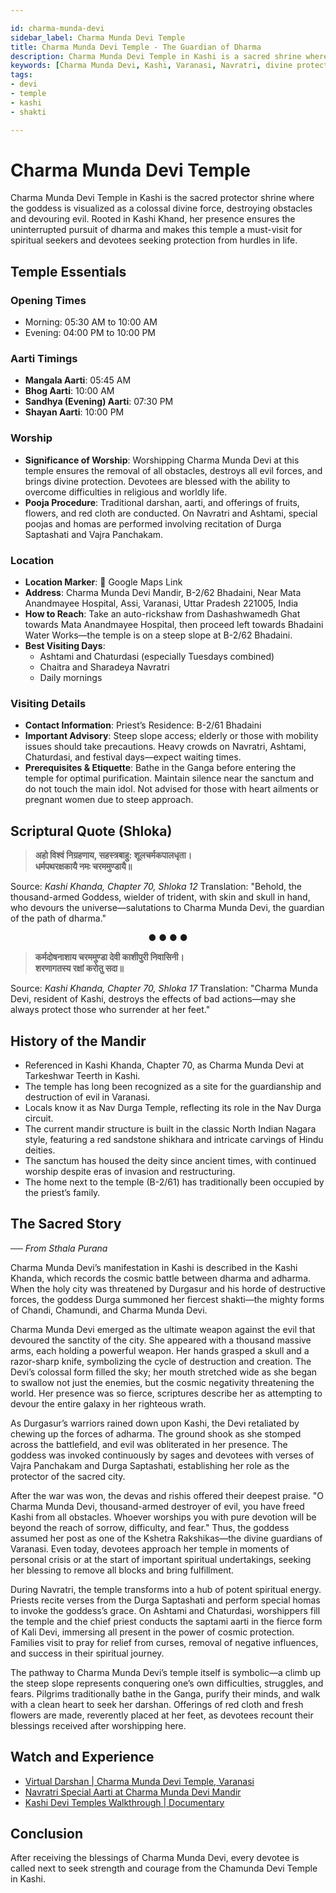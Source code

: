 ```yaml
---

id: charma-munda-devi
sidebar_label: Charma Munda Devi Temple
title: Charma Munda Devi Temple - The Guardian of Dharma
description: Charma Munda Devi Temple in Kashi is a sacred shrine where the goddess, a colossal divine force, is revered for destroying obstacles and protecting devotees.
keywords: [Charma Munda Devi, Kashi, Varanasi, Navratri, divine protection]
tags:
- devi
- temple
- kashi
- shakti

---
```


# Charma Munda Devi Temple

Charma Munda Devi Temple in Kashi is the sacred protector shrine where the goddess is visualized as a colossal divine force, destroying obstacles and devouring evil. Rooted in Kashi Khand, her presence ensures the uninterrupted pursuit of dharma and makes this temple a must-visit for spiritual seekers and devotees seeking protection from hurdles in life.

## Temple Essentials

### Opening Times

  * Morning: 05:30 AM to 10:00 AM
  * Evening: 04:00 PM to 10:00 PM

### Aarti Timings

  * **Mangala Aarti**: 05:45 AM
  * **Bhog Aarti**: 10:00 AM
  * **Sandhya (Evening) Aarti**: 07:30 PM
  * **Shayan Aarti**: 10:00 PM

### Worship

  * **Significance of Worship**: Worshipping Charma Munda Devi at this temple ensures the removal of all obstacles, destroys all evil forces, and brings divine protection. Devotees are blessed with the ability to overcome difficulties in religious and worldly life.
  * **Pooja Procedure**: Traditional darshan, aarti, and offerings of fruits, flowers, and red cloth are conducted. On Navratri and Ashtami, special poojas and homas are performed involving recitation of Durga Saptashati and Vajra Panchakam.

### Location

  * **Location Marker**: 📍 Google Maps Link
  * **Address**: Charma Munda Devi Mandir, B-2/62 Bhadaini, Near Mata Anandmayee Hospital, Assi, Varanasi, Uttar Pradesh 221005, India
  * **How to Reach**: Take an auto-rickshaw from Dashashwamedh Ghat towards Mata Anandmayee Hospital, then proceed left towards Bhadaini Water Works—the temple is on a steep slope at B-2/62 Bhadaini.
  * **Best Visiting Days**:
      * Ashtami and Chaturdasi (especially Tuesdays combined)
      * Chaitra and Sharadeya Navratri
      * Daily mornings

### Visiting Details

  * **Contact Information**: Priest’s Residence: B-2/61 Bhadaini
  * **Important Advisory**: Steep slope access; elderly or those with mobility issues should take precautions. Heavy crowds on Navratri, Ashtami, Chaturdasi, and festival days—expect waiting times.
  * **Prerequisites & Etiquette**: Bathe in the Ganga before entering the temple for optimal purification. Maintain silence near the sanctum and do not touch the main idol. Not advised for those with heart ailments or pregnant women due to steep approach.

## Scriptural Quote (Shloka)

> **अहो विश्वं निग्रहणाय, सहस्त्रबाहु: शूलचर्मकपालधृता।** <br/>
> **धर्मपथरक्षकायै नमः चरममुण्डायै॥**

Source: *Kashi Khanda, Chapter 70, Shloka 12*
Translation: "Behold, the thousand-armed Goddess, wielder of trident, with skin and skull in hand, who devours the universe—salutations to Charma Munda Devi, the guardian of the path of dharma."

<div align="center"> ● ● ● ● </div>

> **कर्मदोषनाशाय चरममुण्डा देवी काशीपुरी निवासिनी।** <br/>
> **शरणागतस्य रक्षां करोतु सदा॥**

Source: *Kashi Khanda, Chapter 70, Shloka 17*
Translation: "Charma Munda Devi, resident of Kashi, destroys the effects of bad actions—may she always protect those who surrender at her feet."

## History of the Mandir

  * Referenced in Kashi Khanda, Chapter 70, as Charma Munda Devi at Tarkeshwar Teerth in Kashi.
  * The temple has long been recognized as a site for the guardianship and destruction of evil in Varanasi.
  * Locals know it as Nav Durga Temple, reflecting its role in the Nav Durga circuit.
  * The current mandir structure is built in the classic North Indian Nagara style, featuring a red sandstone shikhara and intricate carvings of Hindu deities.
  * The sanctum has housed the deity since ancient times, with continued worship despite eras of invasion and restructuring.
  * The home next to the temple (B-2/61) has traditionally been occupied by the priest’s family.

## The Sacred Story

*── From Sthala Purana*

Charma Munda Devi’s manifestation in Kashi is described in the Kashi Khanda, which records the cosmic battle between dharma and adharma. When the holy city was threatened by Durgasur and his horde of destructive forces, the goddess Durga summoned her fiercest shakti—the mighty forms of Chandi, Chamundi, and Charma Munda Devi.

Charma Munda Devi emerged as the ultimate weapon against the evil that devoured the sanctity of the city. She appeared with a thousand massive arms, each holding a powerful weapon. Her hands grasped a skull and a razor-sharp knife, symbolizing the cycle of destruction and creation. The Devi’s colossal form filled the sky; her mouth stretched wide as she began to swallow not just the enemies, but the cosmic negativity threatening the world. Her presence was so fierce, scriptures describe her as attempting to devour the entire galaxy in her righteous wrath.

As Durgasur’s warriors rained down upon Kashi, the Devi retaliated by chewing up the forces of adharma. The ground shook as she stomped across the battlefield, and evil was obliterated in her presence. The goddess was invoked continuously by sages and devotees with verses of Vajra Panchakam and Durga Saptashati, establishing her role as the protector of the sacred city.

After the war was won, the devas and rishis offered their deepest praise. "O Charma Munda Devi, thousand-armed destroyer of evil, you have freed Kashi from all obstacles. Whoever worships you with pure devotion will be beyond the reach of sorrow, difficulty, and fear." Thus, the goddess assumed her post as one of the Kshetra Rakshikas—the divine guardians of Varanasi. Even today, devotees approach her temple in moments of personal crisis or at the start of important spiritual undertakings, seeking her blessing to remove all blocks and bring fulfillment.

During Navratri, the temple transforms into a hub of potent spiritual energy. Priests recite verses from the Durga Saptashati and perform special homas to invoke the goddess’s grace. On Ashtami and Chaturdasi, worshippers fill the temple and the chief priest conducts the saptami aarti in the fierce form of Kali Devi, immersing all present in the power of cosmic protection. Families visit to pray for relief from curses, removal of negative influences, and success in their spiritual journey.

The pathway to Charma Munda Devi’s temple itself is symbolic—a climb up the steep slope represents conquering one’s own difficulties, struggles, and fears. Pilgrims traditionally bathe in the Ganga, purify their minds, and walk with a clean heart to seek her darshan. Offerings of red cloth and fresh flowers are made, reverently placed at her feet, as devotees recount their blessings received after worshipping here.

## Watch and Experience

  * [Virtual Darshan | Charma Munda Devi Temple, Varanasi](https://www.youtube.com/watch?v=nRrw2_US3yc)
  * [Navratri Special Aarti at Charma Munda Devi Mandir](https://www.youtube.com/watch?v=HY-Z3pvPaBU)
  * [Kashi Devi Temples Walkthrough | Documentary](https://www.youtube.com/watch?v=SEC_Dim9WPU)

## Conclusion

After receiving the blessings of Charma Munda Devi, every devotee is called next to seek strength and courage from the Chamunda Devi Temple in Kashi.